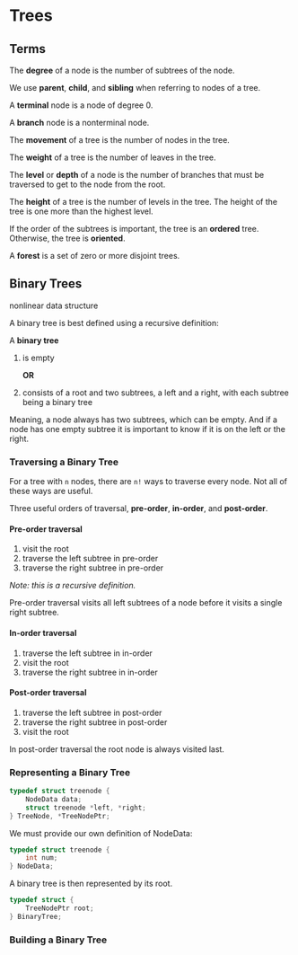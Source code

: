 # Trees

## Terms

The **degree** of a node is the number of subtrees of the node.

We use **parent**, **child**, and **sibling** when referring to nodes of a tree.

A **terminal** node is a node of degree 0.

A **branch** node is a nonterminal node.

The **movement** of a tree is the number of nodes in the tree.

The **weight** of a tree is the number of leaves in the tree.

The **level** or **depth** of a node is the number of branches that must be traversed to get to the node from the root.

The **height** of a tree is the number of levels in the tree. The height of the tree is one more than the highest level.

If the order of the subtrees is important, the tree is an **ordered** tree. Otherwise, the tree is **oriented**.

A **forest** is a set of zero or more disjoint trees.

## Binary Trees

nonlinear data structure

A binary tree is best defined using a recursive definition:

A **binary tree**

1. is empty

    **OR**

2. consists of a root and two subtrees, a left and a right, with each subtree being a binary tree

Meaning, a node always has two subtrees, which can be empty. And if a node has one empty subtree it is important to know if it is on the left or the right.

### Traversing a Binary Tree

For a tree with `n` nodes, there are `n!` ways to traverse every node. Not all of these ways are useful.

Three useful orders of traversal, **pre-order**, **in-order**, and **post-order**.

#### Pre-order traversal

1. visit the root
2. traverse the left subtree in pre-order
3. traverse the right subtree in pre-order

_Note: this is a recursive definition._

Pre-order traversal visits all left subtrees of a node before it visits a single right subtree.

#### In-order traversal

1. traverse the left subtree in in-order
2. visit the root
3. traverse the right subtree in in-order

#### Post-order traversal

1. traverse the left subtree in post-order
2. traverse the right subtree in post-order
3. visit the root

In post-order traversal the root node is always visited last.

### Representing a Binary Tree

```c
typedef struct treenode {
	NodeData data;
	struct treenode *left, *right;
} TreeNode, *TreeNodePtr;
```

We must provide our own definition of NodeData:

```c
typedef struct treenode {
	int num;
} NodeData;
```

A binary tree is then represented by its root.

```c
typedef struct {
	TreeNodePtr root;
} BinaryTree;
```

### Building a Binary Tree
